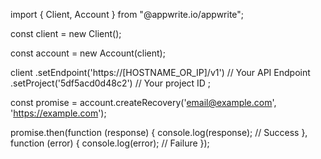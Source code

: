 import { Client, Account } from "@appwrite.io/appwrite";

const client = new Client();

const account = new Account(client);

client
    .setEndpoint('https://[HOSTNAME_OR_IP]/v1') // Your API Endpoint
    .setProject('5df5acd0d48c2') // Your project ID
;

const promise = account.createRecovery('email@example.com', 'https://example.com');

promise.then(function (response) {
    console.log(response); // Success
}, function (error) {
    console.log(error); // Failure
});